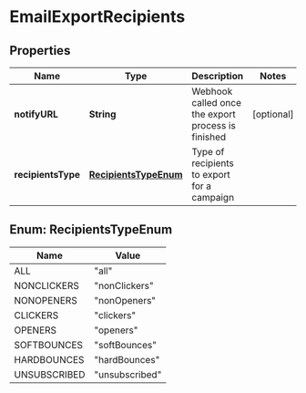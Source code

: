 
# EmailExportRecipients

## Properties
Name | Type | Description | Notes
------------ | ------------- | ------------- | -------------
**notifyURL** | **String** | Webhook called once the export process is finished |  [optional]
**recipientsType** | [**RecipientsTypeEnum**](#RecipientsTypeEnum) | Type of recipients to export for a campaign | 


<a name="RecipientsTypeEnum"></a>
## Enum: RecipientsTypeEnum
Name | Value
---- | -----
ALL | &quot;all&quot;
NONCLICKERS | &quot;nonClickers&quot;
NONOPENERS | &quot;nonOpeners&quot;
CLICKERS | &quot;clickers&quot;
OPENERS | &quot;openers&quot;
SOFTBOUNCES | &quot;softBounces&quot;
HARDBOUNCES | &quot;hardBounces&quot;
UNSUBSCRIBED | &quot;unsubscribed&quot;



